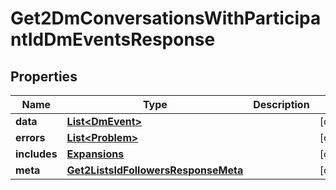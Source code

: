 

# Get2DmConversationsWithParticipantIdDmEventsResponse


## Properties

| Name | Type | Description | Notes |
|------------ | ------------- | ------------- | -------------|
|**data** | [**List&lt;DmEvent&gt;**](DmEvent.md) |  |  [optional] |
|**errors** | [**List&lt;Problem&gt;**](Problem.md) |  |  [optional] |
|**includes** | [**Expansions**](Expansions.md) |  |  [optional] |
|**meta** | [**Get2ListsIdFollowersResponseMeta**](Get2ListsIdFollowersResponseMeta.md) |  |  [optional] |



